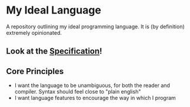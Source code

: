 # My Ideal Language

A repository outlining my ideal programming language. It is (by definition)
extremely opinionated.

## Look at the [Specification](spec/)!

## Core Principles

- I want the language to be unambiguous, for both the reader and compiler.
    Syntax should feel close to "plain english"
- I want language features to encourage the way in which I program
